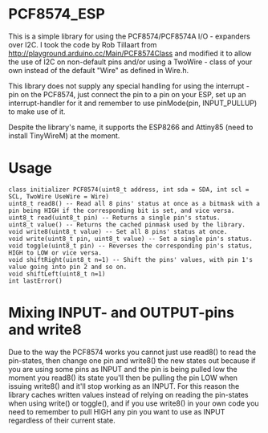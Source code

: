 # PCF8574_ESP

This is a simple library for using the PCF8574/PCF8574A I/O - expanders over I2C. I took the code by Rob Tillaart from http://playground.arduino.cc/Main/PCF8574Class and modified it to allow the use of I2C on non-default pins and/or using a TwoWire - class of your own instead of the default "Wire" as defined in Wire.h.

This library does not supply any special handling for using the interrupt - pin on the PCF8574, just connect the pin to a pin on your ESP, set up an interrupt-handler for it and remember to use pinMode(pin, INPUT_PULLUP) to make use of it.

Despite the library's name, it supports the ESP8266 and Attiny85 (need to install TinyWireM) at the moment.

# Usage
```
class initializer PCF8574(uint8_t address, int sda = SDA, int scl = SCL, TwoWire UseWire = Wire)
uint8_t read8() -- Read all 8 pins' status at once as a bitmask with a pin being HIGH if the corresponding bit is set, and vice versa.
uint8_t read(uint8_t pin) -- Returns a single pin's status.
uint8_t value() -- Returns the cached pinmask used by the library.
void write8(uint8_t value) -- Set all 8 pins' status at once.
void write(uint8_t pin, uint8_t value) -- Set a single pin's status.
void toggle(uint8_t pin) -- Reverses the corresponding pin's status, HIGH to LOW or vice versa.
void shiftRight(uint8_t n=1) -- Shift the pins' values, with pin 1's value going into pin 2 and so on.
void shiftLeft(uint8_t n=1)
int lastError()
```

# Mixing INPUT- and OUTPUT-pins and write8

Due to the way the PCF8574 works you cannot just use read8() to read the pin-states, then change one pin and write8() the new states out because if you are using some pins as INPUT and the pin is being pulled low the moment you read8() its state you'll then be pulling the pin LOW when issuing write8() and it'll stop working as an INPUT. For this reason the library caches written values instead of relying on reading the pin-states when using write() or toggle(), and if you use write8() in your own code you need to remember to pull HIGH any pin you want to use as INPUT regardless of their current state.
